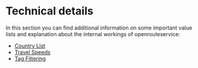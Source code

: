 # Technical details

[//]: # (Attention: Pages in Technical details are linked from api-playground. When refactoring, adapt the links in the annotations in the java classes)

In this section you can find additional information on some important value lists
and explanation about the internal workings of openrouteservice:

* [Country List](country-list.md)
* [Travel Speeds](travel-speeds/index.md)
* [Tag Filtering](tag-filtering.md)
